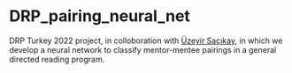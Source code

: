 # DRP_pairing_neural_net

DRP Turkey 2022 project, in colloboration with [Üzeyir Saçıkay](https://github.com/1arwain), in which we develop a neural network to classify mentor-mentee pairings in a general directed reading program.
